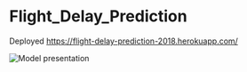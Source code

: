# Flight_Delay_Prediction
Deployed
https://flight-delay-prediction-2018.herokuapp.com/


![Model presentation](https://user-images.githubusercontent.com/63186019/95994682-35ee9c00-0e4e-11eb-905f-f9c0c1d9f6c4.png)
